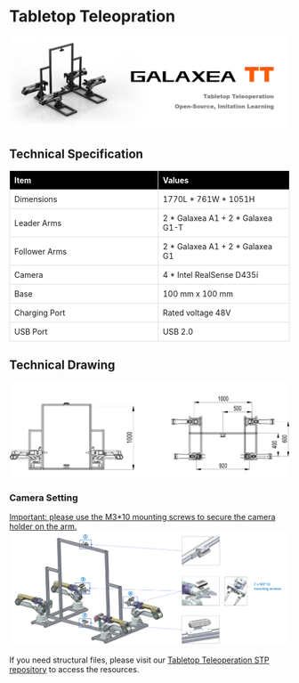 # Tabletop Teleopration

![Aloha_title](assets/Tabletop_Teleopration.png)
## Technical Specification

<table style="border-collapse: collapse; width: 100%;">
    <thead>
        <tr style="background-color: black; color: white; text-align: left;">
            <th style="vertical-align: middle; padding: 8px; border: 1px solid #ddd; width: 250px;">Item</th>
            <th style="vertical-align: middle; padding: 8px; border: 1px solid #ddd;">Values</th>
        </tr>
    </thead>
    <tbody>
        <tr style="background-color: white; text-align: left;">
            <td style="vertical-align: middle; padding: 8px; border: 1px solid #ddd; width: 250px;">Dimensions</td>
            <td style="vertical-align: middle; padding: 8px; border: 1px solid #ddd;">1770L * 761W * 1051H</td>
        </tr>
        <tr style="background-color: white; text-align: left;">
            <td style="vertical-align: middle; padding: 8px; border: 1px solid #ddd; width: 250px;">Leader Arms</td>
            <td style="vertical-align: middle; padding: 8px; border: 1px solid #ddd;">2 * Galaxea A1 + 2 * Galaxea G1-T</td>
        </tr>
        <tr style="background-color: white; text-align: left;">
            <td style="vertical-align: middle; padding: 8px; border: 1px solid #ddd; width: 250px;">Follower Arms</td>
            <td style="vertical-align: middle; padding: 8px; border: 1px solid #ddd;">2 * Galaxea A1 + 2 * Galaxea G1</td>
        </tr>
        <tr style="background-color: white; text-align: left;">
            <td style="vertical-align: middle; padding: 8px; border: 1px solid #ddd; width: 250px;">Camera</td>
            <td style="vertical-align: middle; padding: 8px; border: 1px solid #ddd;">4 * Intel RealSense D435i</td>
        </tr>
        <tr style="background-color: white; text-align: left;">
            <td style="vertical-align: middle; padding: 8px; border: 1px solid #ddd; width: 250px;">Base</td>
            <td style="vertical-align: middle; padding: 8px; border: 1px solid #ddd;">100 mm x 100 mm</td>
        </tr>
        <tr style="background-color: white; text-align: left;">
            <td style="vertical-align: middle; padding: 8px; border: 1px solid #ddd; width: 250px;">Charging Port</td>
            <td style="vertical-align: middle; padding: 8px; border: 1px solid #ddd;">Rated voltage 48V</td>
        </tr>
        <tr style="background-color: white; text-align: left;">
            <td style="vertical-align: middle; padding: 8px; border: 1px solid #ddd; width: 250px;">USB Port</td>
            <td style="vertical-align: middle; padding: 8px; border: 1px solid #ddd;">USB 2.0</td>
        </tr>
    </tbody>
</table>

## Technical Drawing

![img](assets/aloha_3.png)
### Camera Setting
<u>Important: please use the M3*10 mounting screws to secure the camera holder on the arm.</u>
![img](assets/aloha_2.png)

If you need structural files, please visit our [Tabletop Teleoperation STP repository](https://github.com/userguide-galaxea/STP) to access the resources.